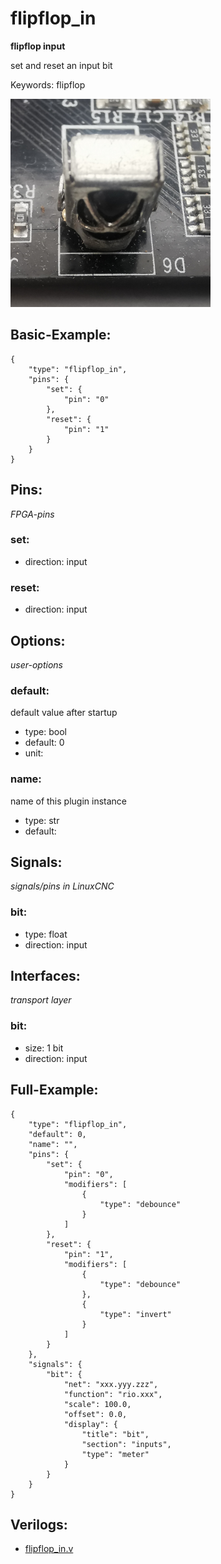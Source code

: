 # flipflop_in
**flipflop input**

set and reset an input bit

Keywords: flipflop


![image.png](image.png)

## Basic-Example:
```
{
    "type": "flipflop_in",
    "pins": {
        "set": {
            "pin": "0"
        },
        "reset": {
            "pin": "1"
        }
    }
}
```

## Pins:
*FPGA-pins*
### set:

 * direction: input

### reset:

 * direction: input


## Options:
*user-options*
### default:
default value after startup

 * type: bool
 * default: 0
 * unit: 

### name:
name of this plugin instance

 * type: str
 * default: 


## Signals:
*signals/pins in LinuxCNC*
### bit:

 * type: float
 * direction: input


## Interfaces:
*transport layer*
### bit:

 * size: 1 bit
 * direction: input


## Full-Example:
```
{
    "type": "flipflop_in",
    "default": 0,
    "name": "",
    "pins": {
        "set": {
            "pin": "0",
            "modifiers": [
                {
                    "type": "debounce"
                }
            ]
        },
        "reset": {
            "pin": "1",
            "modifiers": [
                {
                    "type": "debounce"
                },
                {
                    "type": "invert"
                }
            ]
        }
    },
    "signals": {
        "bit": {
            "net": "xxx.yyy.zzz",
            "function": "rio.xxx",
            "scale": 100.0,
            "offset": 0.0,
            "display": {
                "title": "bit",
                "section": "inputs",
                "type": "meter"
            }
        }
    }
}
```

## Verilogs:
 * [flipflop_in.v](flipflop_in.v)
